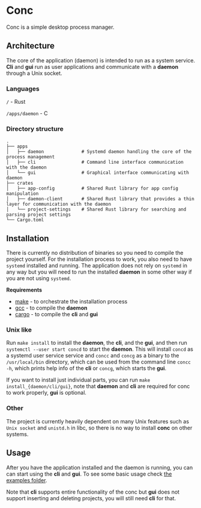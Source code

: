 # Conc

Conc is a simple desktop process manager.

## Architecture

The core of the application (daemon) is intended to run as a system service. **Cli** and **gui** run as user applications and communicate with a **daemon** through a Unix socket.

### Languages

`/` - Rust

`/apps/daemon` - C

### Directory structure

    .
    ├── apps
    │   ├── daemon              # Systemd daemon handling the core of the process management
    │   ├── cli                 # Command line interface communication with the daemon
    │   └── gui                 # Graphical interface communicating with daemon
    ├── crates
    │   ├── app-config          # Shared Rust library for app config manipulation
    │   ├── daemon-client       # Shared Rust library that provides a thin layer for communication with the daemon
    │   └── project-settings    # Shared Rust library for searching and parsing project settings
    └── Cargo.toml

## Installation

There is currently no distribution of binaries so you need to compile the project yourself. For the installation process to work, you also need to have `systemd` installed and running. The application does not rely on `systemd` in any way but you will need to run the installed **daemon** in some other way if you are not using `systemd`.

**Requirements**

- [make](https://www.gnu.org/software/make/) - to orchestrate the installation process
- [gcc](https://gcc.gnu.org/) - to compile the **daemon**
- [cargo](https://github.com/rust-lang/cargo) - to compile the **cli** and **gui**

### Unix like

Run `make install` to install the **daemon**, the **cli**, and the **gui**, and then run `systemctl --user start concd` to start the **daemon**. This will install `concd` as a systemd user service service and `concc` and `concg` as a binary to the `/usr/local/bin` directory, which can be used from the command line `concc -h`, which prints help info of the **cli** or `concg`, which starts the **gui**.

If you want to install just individual parts, you can run `make install_{daemon/cli/gui}`, note that **daemon** and **cli** are required for conc to work properly, **gui** is optional.

### Other

The project is currently heavily dependent on many Unix features such as `Unix socket` and `unistd.h` in libc, so there is no way to install **conc** on other systems.

## Usage

After you have the application installed and the daemon is running, you can can start using the **cli** and **gui**. To see some basic usage check [the examples folder](/examples).

Note that **cli** supports entire functionality of the conc but **gui** does not support inserting and deleting projects, you will still need **cli** for that.
